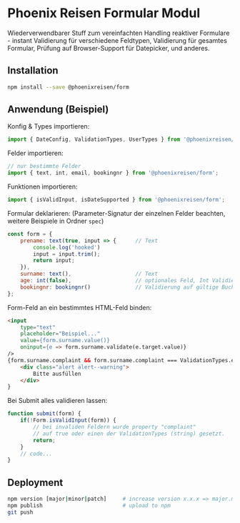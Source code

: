 # Phoenix Reisen Formular Modul

Wiederverwendbarer Stuff zum vereinfachten Handling reaktiver Formulare - instant Validierung für verschiedene Feldtypen, Validierung für gesamtes Formular, Prüfung auf Browser-Support für Datepicker, und anderes.

## Installation

```bash
npm install --save @phoenixreisen/form
```

## Anwendung (Beispiel)

Konfig & Types importieren:

```js
import { DateConfig, ValidationTypes, UserTypes } from '@phoenixreisen/form';
```

Felder importieren:

```js
// nur bestimmte Felder
import { text, int, email, bookingnr } from '@phoenixreisen/form';
```

Funktionen importieren:

```js
import { isValidInput, isDateSupported } from '@phoenixreisen/form';
```

Formular deklarieren:
(Parameter-Signatur der einzelnen Felder beachten, weitere Beispiele in Ordner `spec`)

```js
const form = {
    prename: text(true, input => {      // Text
        console.log('hooked')
        input = input.trim();
        return input;
    }),
    surname: text(),                    // Text
    age: int(false),                    // optionales Feld, Int Validierung
    bookingnr: bookingnr()              // Validierung auf gültige Buchungsnr.
};
```

Form-Feld an ein bestimmtes HTML-Feld binden:

```html
<input 
    type="text"
    placeholder="Beispiel..."
    value={form.surname.value()}
    oninput={e => form.surname.validate(e.target.value)}
/>
{form.surname.complaint && form.surname.complaint === ValidationTypes.empty ?
    <div class="alert alert--warning">
        Bitte ausfüllen
    </div>
}
```

Bei Submit alles validieren lassen:

```js
function submit(form) {
    if(!Form.isValidInput(form)) {
        // bei invaliden Feldern wurde property "complaint" 
        // auf true oder einen der ValidationTypes (string) gesetzt.
        return;
    }
    // code...
}
```


## Deployment

```bash
npm version [major|minor|patch]     # increase version x.x.x => major.minor.patch
npm publish                         # upload to npm
git push
```